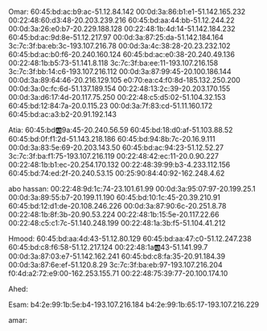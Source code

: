 Omar: 
60:45:bd:ac:b9:ac-51.12.84.142
00:0d:3a:86:b1:e1-51.142.165.232
00:22:48:60:d3:48-20.203.239.216
60:45:bd:aa:44:bb-51.12.244.22
00:0d:3a:26:e0:b7-20.229.188.128
00:22:48:1b:4d:14-51.142.184.232
60:45:bd:ac:9d:8e-51.12.217.97
00:0d:3a:87:25:da-51.142.184.164
3c:7c:3f:ba:eb:3c-193.107.216.78
00:0d:3a:4c:38:28-20.23.232.102
60:45:bd:ac:b0:f6-20.240.160.124
60:45:bd:ac:e0:38-20.240.49.136
00:22:48:1b:b5:73-51.141.8.118
3c:7c:3f:ba:ee:11-193.107.216.158
3c:7c:3f:bb:14:c6-193.107.216.112
00:0d:3a:87:99:45-20.100.186.144  
00:0d:3a:89:64:46-20.216.129.105
e0:70:ea:c4:f0:8d-185.132.250.200
00:0d:3a:0c:fc:6d-51.137.189.154
00:22:48:13:2c:39-20.203.170.155
00:0d:3a:d6:17:4d-20.117.75.250
00:22:48:c5:d5:02-51.104.32.153
60:45:bd:12:84:7a-20.0.115.23
00:0d:3a:7f:83:cd-51.11.160.172
60:45:bd:ac:a3:b2-20.91.192.143




Atia: 
60:45:bd:ab:9a:45-20.240.56.59
60:45:bd:18:d0:af-51.103.88.52
60:45:bd:0f:f1:2d-51.143.218.186
60:45:bd:94:8b:7c-20.16.9.111
00:0d:3a:83:5e:69-20.203.143.50
60:45:bd:ac:94:23-51.12.52.27
3c:7c:3f:ba:f1:75-193.107.216.119
00:22:48:42:ec:11-20.0.90.227
00:22:48:1b:b1:ec-20.254.170.132
00:22:48:39:99:b3-4.233.112.156
60:45:bd:74:ed:2f-20.240.53.15
00:25:90:84:40:92-162.248.4.62

abo hassan: 
00:22:48:9d:1c:74-23.101.61.99
00:0d:3a:95:07:97-20.199.25.1
00:0d:3a:89:55:b7-20.199.11.190
60:45:bd:10:1c:45-20.39.210.91
60:45:bd:12:d1:de-20.108.246.226
00:0d:3a:87:90:6c-20.251.8.78
00:22:48:1b:8f:3b-20.90.53.224
00:22:48:1b:15:5e-20.117.22.66
00:22:48:c5:c1:7c-51.140.248.199
00:22:48:1a:3b:f5-51.104.41.212

Hmood: 
60:45:bd:aa:4d:43-51.12.80.129
60:45:bd:aa:47:c0-51.12.247.238
60:45:bd:c8:f6:58-51.12.217.124 
00:22:48:1a:ab:43-51.141.99.7
00:0d:3a:87:03:e7-51.142.162.241
60:45:bd:c8:fa:35-20.91.184.39
00:0d:3a:87:6e:ef-51.120.8.29
3c:7c:3f:ba:eb:97-193.107.216.204
f0:4d:a2:72:e9:00-162.253.155.71
00:22:48:75:39:77-20.100.174.10

Ahed: 


Esam: 
b4:2e:99:1b:5e:b4-193.107.216.184
b4:2e:99:1b:65:17-193.107.216.229

amar: 

